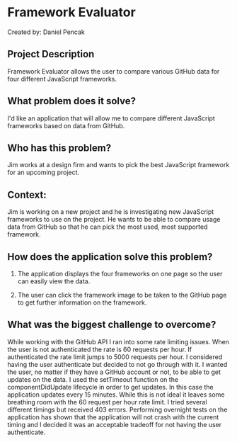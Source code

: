 # Framework Evaluator
Created by: Daniel Pencak

## Project Description

Framework Evaluator allows the user to compare various GitHub data for four different JavaScript frameworks.

## What problem does it solve?

I'd like an application that will allow me to compare different JavaScript frameworks based on data from GitHub.

## Who has this problem?

Jim works at a design firm and wants to pick the best JavaScript framework for an upcoming project.

## Context:

Jim is working on a new project and he is investigating new JavaScript frameworks to use on the project. He wants to be able to compare usage data from GitHub so that he can pick the most used, most supported framework.

## How does the application solve this problem?

1. The application displays the four frameworks on one page so the user can easily view the data.

2. The user can click the framework image to be taken to the GitHub page to get further information on the framework.

## What was the biggest challenge to overcome?

While working with the GitHub API I ran into some rate limiting issues. When the user is not authenticated the rate is 60 requests per hour. If authenticated the rate limit jumps to 5000 requests per hour. I considered having the user authenticate but decided to not go through with it. I wanted the user, no matter if they have a GitHub account or not, to be able to get updates on the data. I used the setTimeout function on the componentDidUpdate lifecycle in order to get updates. In this case the application updates every 15 minutes. While this is not ideal it leaves some breathing room with the 60 request per hour rate limit. I tried several different timings but received 403 errors. Performing overnight tests on the application has shown that the application will not crash with the current timing and I decided it was an acceptable tradeoff for not having the user authenticate.
